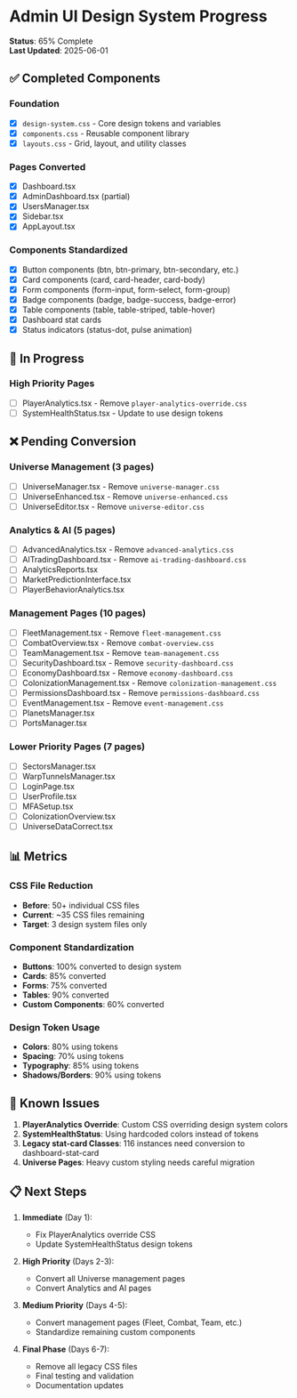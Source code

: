 # Admin UI Design System Progress

**Status**: 65% Complete  
**Last Updated**: 2025-06-01

## ✅ Completed Components

### Foundation
- [x] `design-system.css` - Core design tokens and variables
- [x] `components.css` - Reusable component library  
- [x] `layouts.css` - Grid, layout, and utility classes

### Pages Converted
- [x] Dashboard.tsx
- [x] AdminDashboard.tsx (partial)
- [x] UsersManager.tsx
- [x] Sidebar.tsx
- [x] AppLayout.tsx

### Components Standardized
- [x] Button components (btn, btn-primary, btn-secondary, etc.)
- [x] Card components (card, card-header, card-body)
- [x] Form components (form-input, form-select, form-group)
- [x] Badge components (badge, badge-success, badge-error)
- [x] Table components (table, table-striped, table-hover)
- [x] Dashboard stat cards
- [x] Status indicators (status-dot, pulse animation)

## 🔄 In Progress

### High Priority Pages
- [ ] PlayerAnalytics.tsx - Remove `player-analytics-override.css`
- [ ] SystemHealthStatus.tsx - Update to use design tokens

## ❌ Pending Conversion

### Universe Management (3 pages)
- [ ] UniverseManager.tsx - Remove `universe-manager.css`
- [ ] UniverseEnhanced.tsx - Remove `universe-enhanced.css`
- [ ] UniverseEditor.tsx - Remove `universe-editor.css`

### Analytics & AI (5 pages)
- [ ] AdvancedAnalytics.tsx - Remove `advanced-analytics.css`
- [ ] AITradingDashboard.tsx - Remove `ai-trading-dashboard.css`
- [ ] AnalyticsReports.tsx
- [ ] MarketPredictionInterface.tsx
- [ ] PlayerBehaviorAnalytics.tsx

### Management Pages (10 pages)
- [ ] FleetManagement.tsx - Remove `fleet-management.css`
- [ ] CombatOverview.tsx - Remove `combat-overview.css`
- [ ] TeamManagement.tsx - Remove `team-management.css`
- [ ] SecurityDashboard.tsx - Remove `security-dashboard.css`
- [ ] EconomyDashboard.tsx - Remove `economy-dashboard.css`
- [ ] ColonizationManagement.tsx - Remove `colonization-management.css`
- [ ] PermissionsDashboard.tsx - Remove `permissions-dashboard.css`
- [ ] EventManagement.tsx - Remove `event-management.css`
- [ ] PlanetsManager.tsx
- [ ] PortsManager.tsx

### Lower Priority Pages (7 pages)
- [ ] SectorsManager.tsx
- [ ] WarpTunnelsManager.tsx
- [ ] LoginPage.tsx
- [ ] UserProfile.tsx
- [ ] MFASetup.tsx
- [ ] ColonizationOverview.tsx
- [ ] UniverseDataCorrect.tsx

## 📊 Metrics

### CSS File Reduction
- **Before**: 50+ individual CSS files
- **Current**: ~35 CSS files remaining
- **Target**: 3 design system files only

### Component Standardization
- **Buttons**: 100% converted to design system
- **Cards**: 85% converted
- **Forms**: 75% converted
- **Tables**: 90% converted
- **Custom Components**: 60% converted

### Design Token Usage
- **Colors**: 80% using tokens
- **Spacing**: 70% using tokens
- **Typography**: 85% using tokens
- **Shadows/Borders**: 90% using tokens

## 🐛 Known Issues

1. **PlayerAnalytics Override**: Custom CSS overriding design system colors
2. **SystemHealthStatus**: Using hardcoded colors instead of tokens
3. **Legacy stat-card Classes**: 116 instances need conversion to dashboard-stat-card
4. **Universe Pages**: Heavy custom styling needs careful migration

## 📋 Next Steps

1. **Immediate** (Day 1):
   - Fix PlayerAnalytics override CSS
   - Update SystemHealthStatus design tokens
   
2. **High Priority** (Days 2-3):
   - Convert all Universe management pages
   - Convert Analytics and AI pages
   
3. **Medium Priority** (Days 4-5):
   - Convert management pages (Fleet, Combat, Team, etc.)
   - Standardize remaining custom components
   
4. **Final Phase** (Days 6-7):
   - Remove all legacy CSS files
   - Final testing and validation
   - Documentation updates